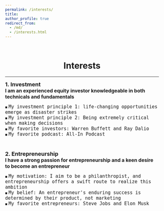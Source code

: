 ```yaml
---
permalink: /interests/
title: 
author_profile: true
redirect_from: 
  - /md/
  - /interests.html
---
```

<br/> 

# <center> Interests </center>
- - -

<style>
.custom-bullet {
    list-style-type: none;
    padding-left: 0;
}

.custom-bullet li::before {
    content: "\25A0"; /* Unicode character for a small square */
    font-size: 8px; /* Adjust this value to change the icon size */
    margin-right: 0.5em; /* Adjust this value to control the spacing */
}
</style>


<ul class="custom-bullet">
<span style="font-size: 18px;"><strong>1. Investment</strong></span><br>
  <span style="font-size: 16px;"><strong>I am an experienced equity investor knowledgeable in both technicals and fundamentals</strong></span>
    <ul class="custom-bullet">
      <li><span style="font-size: 15px; font-family: pxfonts, monospace;">My investment principle 1: life-changing opportunities emerge as disaster strikes</span></li>
      <li><span style="font-size: 15px; font-family: pxfonts, monospace;">My investment principle 2: Being extremely critical when making decisions</span></li>
      <li><span style="font-size: 15px; font-family: pxfonts, monospace;">My favorite investors: Warren Buffett and Ray Dalio</span></li>
      <li><span style="font-size: 15px; font-family: pxfonts, monospace;">My favorite podcast: All-In Podcast</span></li>
     </ul>
</ul>
 
<br>

<ul class="custom-bullet">
<span style="font-size: 18px;"><strong>2. Entrepreneurship</strong></span><br>
  <span style="font-size: 16px;"><strong>I have a strong passion for entrepreneurship and a keen desire to become an entrepreneur</strong></span>
    <ul class="custom-bullet">
      <li><span style="font-size: 15px; font-family: monospace;">My motivation: I aim to be a philanthropist, and entrepreneurship offers a swift route to realize this ambition</span></li>
      <li><span style="font-size: 15px; font-family: monospace;">My belief: An entrepreneur's enduring success is determined by their product, not marketing</span></li>
      <li><span style="font-size: 15px; font-family: monospace;">My favorite entrepreneurs: Steve Jobs and Elon Musk</span></li> 
     </ul>
</ul>















